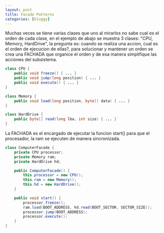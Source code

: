 ```yaml
---
layout: post
title: Facade Patterns
categories: [bloggy]
---
```


Muchas veces se tiene varias clases que uno al mirarlos no sabe cual es el orden de cada clase, en el ejemplo de abajo se muestra 3 clases: "CPU, Memory, HardDrive", la pregunta es: cuando se realiza una accion, cual es el orden de ejecucion de ellas?, para solucionar y mantener un orden se crea una FACHADA que organice el orden y de esa manera simplifique las acciones del subsistema. 


```java
class CPU {
    public void freeze() { ... }
    public void jump(long position) { ... }
    public void execute() { ... }
}

class Memory {
    public void load(long position, byte[] data) { ... }
}

class HardDrive {
    public byte[] read(long lba, int size) { ... }
}
```

La FACHADA es el encargado de ejecutar la funcion start() para que el procesador, la ram se ejecuten de manera sincronizada.
```java
class ComputerFacade {
    private CPU processor;
    private Memory ram;
    private HardDrive hd;

    public ComputerFacade() {
        this.processor = new CPU();
        this.ram = new Memory();
        this.hd = new HardDrive();
    }

    public void start() {
        processor.freeze();
        ram.load(BOOT_ADDRESS, hd.read(BOOT_SECTOR, SECTOR_SIZE));
        processor.jump(BOOT_ADDRESS);
        processor.execute();
    }
}
```

